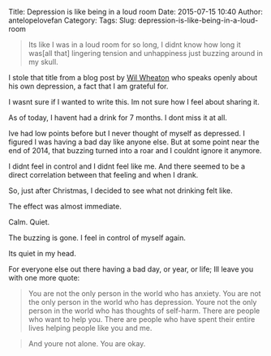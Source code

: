 Title: Depression is like being in a loud room
Date: 2015-07-15 10:40
Author: antelopelovefan
Category: 
Tags: 
Slug: depression-is-like-being-in-a-loud-room

> Its like I was in a loud room for so long, I didnt know how long it was[all that] lingering tension and unhappiness just buzzing around in my skull.

I stole that title from a blog post by [Wil Wheaton](http://wilwheaton.net/2012/09/depression-lies/) who speaks openly about his own depression, a fact that I am grateful for.

I wasnt sure if I wanted to write this. Im not sure how I feel about sharing it.

As of today, I havent had a drink for 7 months. I dont miss it at all.

Ive had low points before but I never thought of myself as depressed. I figured I was having a bad day like anyone else. But at some point near the end of 2014, that buzzing turned into a roar and I couldnt ignore it anymore.

I didnt feel in control and I didnt feel like me. And there seemed to be a direct correlation between that feeling and when I drank.

So, just after Christmas, I decided to see what not drinking felt like.

The effect was almost immediate.

Calm. Quiet.

The buzzing is gone. I feel in control of myself again.

Its quiet in my head.

For everyone else out there having a bad day, or year, or life; Ill leave you with one more quote:

> You are not the only person in the world who has anxiety. You are not the only person in the world who has depression. Youre not the only person in the world who has thoughts of self-harm. There are people who want to help you. There are people who have spent their entire lives helping people like you and me.

> And youre not alone. You are okay.

